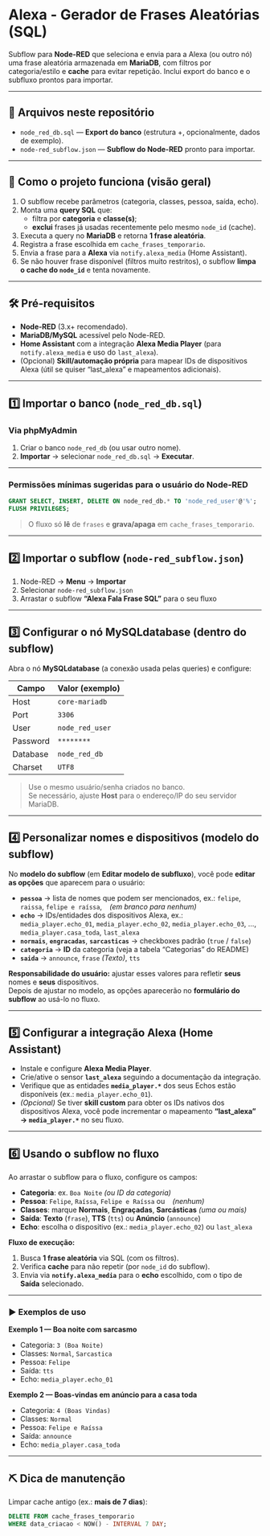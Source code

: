 # Alexa - Gerador de Frases Aleatórias (SQL)

Subflow para **Node-RED** que seleciona e envia para a Alexa (ou outro nó) uma frase aleatória armazenada em **MariaDB**, com filtros por categoria/estilo e **cache** para evitar repetição. Inclui export do banco e o subfluxo prontos para importar.

---

## 📂 Arquivos neste repositório

- `node_red_db.sql` — **Export do banco** (estrutura +, opcionalmente, dados de exemplo).
- `node-red_subflow.json` — **Subflow do Node-RED** pronto para importar.

---

## 🧭 Como o projeto funciona (visão geral)

1. O subflow recebe parâmetros (categoria, classes, pessoa, saída, echo).
2. Monta uma **query SQL** que:
   - filtra por **categoria** e **classe(s)**;
   - **exclui** frases já usadas recentemente pelo mesmo `node_id` (cache).
3. Executa a query no **MariaDB** e retorna **1 frase aleatória**.
4. Registra a frase escolhida em `cache_frases_temporario`.
5. Envia a frase para a **Alexa** via `notify.alexa_media` (Home Assistant).
6. Se não houver frase disponível (filtros muito restritos), o subflow **limpa o cache do `node_id`** e tenta novamente.

---

## 🛠 Pré-requisitos

- **Node-RED** (3.x+ recomendado).
- **MariaDB/MySQL** acessível pelo Node-RED.
- **Home Assistant** com a integração **Alexa Media Player** (para `notify.alexa_media` e uso do `last_alexa`).
- (Opcional) **Skill/automação própria** para mapear IDs de dispositivos Alexa (útil se quiser “last_alexa” e mapeamentos adicionais).

---

## 1️⃣ Importar o banco (`node_red_db.sql`)

### Via **phpMyAdmin**
1. Criar o banco `node_red_db` (ou usar outro nome).
2. **Importar** → selecionar `node_red_db.sql` → **Executar**.

---

### Permissões mínimas sugeridas para o usuário do Node-RED
```sql
GRANT SELECT, INSERT, DELETE ON node_red_db.* TO 'node_red_user'@'%';
FLUSH PRIVILEGES;
```
> O fluxo só **lê** de `frases` e **grava/apaga** em `cache_frases_temporario`.

---

## 2️⃣ Importar o subflow (`node-red_subflow.json`)

1. Node-RED → **Menu** → **Importar**
2. Selecionar `node-red_subflow.json`
3. Arrastar o subflow **“Alexa Fala Frase SQL”** para o seu fluxo

---

## 3️⃣ Configurar o nó **MySQLdatabase** (dentro do subflow)
Abra o nó **MySQLdatabase** (a conexão usada pelas queries) e configure:

| Campo    | Valor (exemplo) |
|----------|------------------|
| Host     | `core-mariadb`   |
| Port     | `3306`           |
| User     | `node_red_user`  |
| Password | `********`       |
| Database | `node_red_db`    |
| Charset  | `UTF8`           |

> Use o mesmo usuário/senha criados no banco.  
> Se necessário, ajuste **Host** para o endereço/IP do seu servidor MariaDB.

---

## 4️⃣ Personalizar nomes e dispositivos (modelo do subflow)
No **modelo do subflow** (em **Editar modelo de subfluxo**), você pode **editar as opções** que aparecem para o usuário:

- **`pessoa`** → lista de nomes que podem ser mencionados, ex.: `felipe`, `raissa`, `felipe e raíssa`, ` ` *(em branco para nenhum)*
- **`echo`** → IDs/entidades dos dispositivos Alexa, ex.:  
  `media_player.echo_01`, `media_player.echo_02`, `media_player.echo_03`, …, `media_player.casa_toda`, `last_alexa`
- **`normais`**, **`engracadas`**, **`sarcasticas`** → checkboxes padrão (`true` / `false`)
- **`categoria`** → **ID** da categoria (veja a tabela “Categorias” do README)
- **`saida`** → `announce`, `frase` *(Texto)*, `tts`

**Responsabilidade do usuário:** ajustar esses valores para refletir **seus** nomes e **seus** dispositivos.  
Depois de ajustar no modelo, as opções aparecerão no **formulário do subflow** ao usá-lo no fluxo.

---

## 5️⃣ Configurar a integração Alexa (Home Assistant)
- Instale e configure **Alexa Media Player**.  
- Crie/ative o sensor **`last_alexa`** seguindo a documentação da integração.  
- Verifique que as entidades **`media_player.*`** dos seus Echos estão disponíveis (ex.: `media_player.echo_01`).  
- *(Opcional)* Se tiver **skill custom** para obter os IDs nativos dos dispositivos Alexa, você pode incrementar o mapeamento **“last_alexa” → `media_player.*`** no seu fluxo.

---

## 6️⃣ Usando o subflow no fluxo
Ao arrastar o subflow para o fluxo, configure os campos:

- **Categoria**: ex. `Boa Noite` *(ou ID da categoria)*  
- **Pessoa**: `Felipe`, `Raíssa`, `Felipe e Raíssa` ou ` ` *(nenhum)*  
- **Classes**: marque **Normais**, **Engraçadas**, **Sarcásticas** *(uma ou mais)*  
- **Saída**: **Texto** (`frase`), **TTS** (`tts`) ou **Anúncio** (`announce`)  
- **Echo**: escolha o dispositivo (ex.: `media_player.echo_02`) ou `last_alexa`

**Fluxo de execução:**
1. Busca **1 frase aleatória** via SQL (com os filtros).  
2. Verifica **cache** para não repetir (por `node_id` do subflow).  
3. Envia via **`notify.alexa_media`** para o **echo** escolhido, com o tipo de **Saída** selecionado.

---

### ▶️ Exemplos de uso

**Exemplo 1 — Boa noite com sarcasmo**
- Categoria: `3 (Boa Noite)`  
- Classes: `Normal`, `Sarcastica`  
- Pessoa: `Felipe`  
- Saída: `tts`  
- Echo: `media_player.echo_01`

**Exemplo 2 — Boas-vindas em anúncio para a casa toda**
- Categoria: `4 (Boas Vindas)`  
- Classes: `Normal`  
- Pessoa: `Felipe e Raíssa`  
- Saída: `announce`  
- Echo: `media_player.casa_toda`

---

## ⛏️ Dica de manutenção
Limpar cache antigo (ex.: **mais de 7 dias**):
```sql
DELETE FROM cache_frases_temporario
WHERE data_criacao < NOW() - INTERVAL 7 DAY;
```
